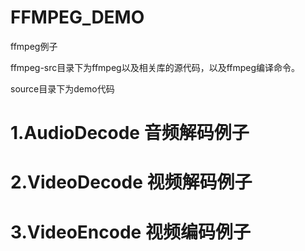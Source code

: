 # FFMPEG_DEMO
ffmpeg例子

ffmpeg-src目录下为ffmpeg以及相关库的源代码，以及ffmpeg编译命令。  

source目录下为demo代码  


# 1.AudioDecode 音频解码例子

# 2.VideoDecode 视频解码例子

# 3.VideoEncode 视频编码例子


